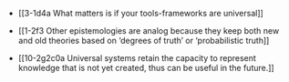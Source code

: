 - [[3-1d4a What matters is if your tools-frameworks are universal]]

- [[1-2f3 Other epistemologies are analog because they keep both new and old theories based on ‘degrees of truth’ or ‘probabilistic truth]]

- [[10-2g2c0a Universal systems retain the capacity to represent knowledge that is not yet created, thus can be useful in the future.]]

